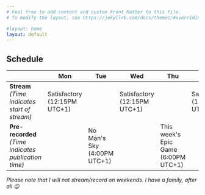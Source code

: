 ```yaml
---
# Feel free to add content and custom Front Matter to this file.
# To modify the layout, see https://jekyllrb.com/docs/themes/#overriding-theme-defaults

#layout: home
layout: default
---
```

## Schedule

|                                                            | **Mon**                         | **Tue**                        | **Wed**                         | **Thu**                                 | **Fri**                         |
|------------------------------------------------------------|---------------------------------|--------------------------------|---------------------------------|-----------------------------------------|---------------------------------|
| **Stream**<br>*(Time indicates <br>start of stream)*       | Satisfactory<br>(12:15PM UTC+1) |                                | Satisfactory<br>(12:15PM UTC+1) |                                         | Satisfactory<br>(12:15PM UTC+1) |
| **Pre-recorded**<br>*(Time indicates<br>publication time)* |                                 | No Man's Sky<br>(4:00PM UTC+1) |                                 | This week's Epic Game<br>(6:00PM UTC+1) |                                 |

*Please note that I will not stream/record on weekends. I have a family, after all :wink:*
